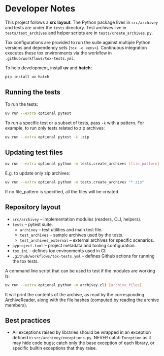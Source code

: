 # Developer Notes

This project follows a **src layout**. The Python package lives in
`src/archivey` and tests are under the `tests` directory.  Test archives live in
`tests/test_archives` and helper scripts are in `tests/create_archives.py`.

Tox configurations are provided to run the suite against multiple Python
versions and dependency sets (`tox -e <env>`).  Continuous integration executes
these tox environments via the workflow in `.github/workflows/tox-tests.yml`.

To help development, install **uv** and **hatch**:

```bash
pip install uv hatch
```


## Running the tests

To run the tests:

```bash
uv run --extra optional pytest
```

To run a specific test or a subset of tests, pass `-k` with a pattern. For
example, to run only tests related to zip archives:

```bash
uv run --extra optional pytest -k .zip
```

## Updating test files

```bash
uv run --extra optional python -m tests.create_archives [file_pattern]
```

E.g. to update only zip archives:

```bash
uv run --extra optional python -m tests.create_archives "*.zip"
```

If no file_pattern is specified, all the files will be created.


## Repository layout

- `src/archivey` – implementation modules (readers, CLI, helpers).
- `tests` – pytest suite.
  - `archivey` – test utilities and main test file.
  - `test_archives` – sample archives used by the tests.
  - `test_archives_external` – external archives for specific scenarios.
- `pyproject.toml` – project metadata and tooling configuration.
- `tox.ini` – defines tox environments used in CI.
- `.github/workflows/tox-tests.yml` - defines Github actions for running the tox tests.

A command line script that can be used to test if the modules are working is:

```bash
uv run --extra optional python -m archivey.cli [archive_files]
```

It will print the contents of the archive, as read by the corresponding ArchiveReader,
along with the file hashes (computed by reading the archive members).


## Best practices

- All exceptions raised by libraries should be wrapped in an exception defined in
`src/archivey/exceptions.py`. NEVER catch `Exception` as it may hide code bugs; catch
only the base exception of each library, or specific builtin exceptions that they raise.